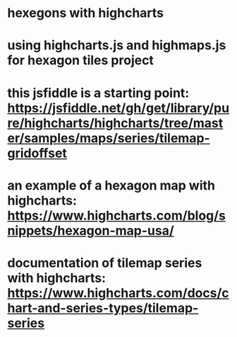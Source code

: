 # hexegons with highcharts
# using highcharts.js and highmaps.js for hexagon tiles project
# this jsfiddle is a starting point: https://jsfiddle.net/gh/get/library/pure/highcharts/highcharts/tree/master/samples/maps/series/tilemap-gridoffset
# an example of a hexagon map with highcharts: https://www.highcharts.com/blog/snippets/hexagon-map-usa/
# documentation of tilemap series with highcharts: https://www.highcharts.com/docs/chart-and-series-types/tilemap-series